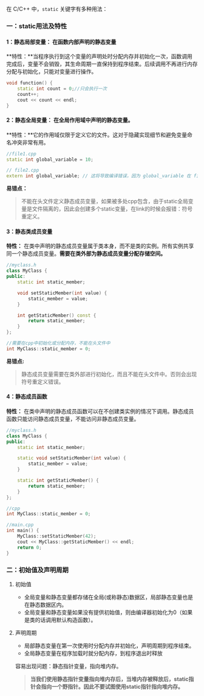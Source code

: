 在 C/C++ 中，`static` 关键字有多种用法：

### 一：static用法及特性

#### 1：静态局部变量： 在函数内部声明的静态变量

**特性：**当程序执行到这个变量的声明处时分配内存并初始化一次，函数调用完成后，变量不会销毁，其生命周期一直保持到程序结束。后续调用不再进行内存分配与初始化，只能对变量进行操作。

```c++
void function() {
    static int count = 0;//只会执行一次
    count++;
    cout << count << endl;
}
```

#### 2：静态全局变量： 在全局作用域中声明的静态变量。
**特性：**它的作用域仅限于定义它的文件。这对于隐藏实现细节和避免变量命名冲突非常有用。

```c++
//file1.cpp
static int global_variable = 10;

// file2.cpp
extern int global_variable; // 这将导致编译错误，因为 global_variable 在 file1.cpp 中是静态的。
```

**易错点：**

> 不能在头文件定义静态成员变量，如果被多处cpp包含，由于static全局变量是文件隔离的，因此会创建多个static变量，在link的时候会报错：符号重定义。

#### 3：静态类成员变量

**特性：** 在类中声明的静态成员变量属于类本身，而不是类的实例。所有实例共享同一个静态成员变量。**需要在类外部为静态成员变量分配存储空间。**

```c++
//myclass.h
class MyClass {
public:
    static int static_member;

    void setStaticMember(int value) {
        static_member = value;
    }

    int getStaticMember() const {
        return static_member;
    }
};

//需要在cpp中初始化或分配内存，不能在头文件中
int MyClass::static_member = 0; 
```

**易错点:**

> 静态成员变量需要在类外部进行初始化，而且不能在头文件中。否则会出现符号重定义错误。



#### 4：静态成员函数

**特性：** 在类中声明的静态成员函数可以在不创建类实例的情况下调用。静态成员函数只能访问静态成员变量，不能访问非静态成员变量。

```c++
//myclass.h
class MyClass {
public:
    static int static_member;

    static void setStaticMember(int value) {
        static_member = value;
    }

    static int getStaticMember() {
        return static_member;
    }
};

//cpp
int MyClass::static_member = 0;

//main.cpp
int main() {
    MyClass::setStaticMember(42);
    cout << MyClass::getStaticMember() << endl;
    return 0;
}
```



### 二：初始值及声明周期

1. 初始值
   * 全局变量和静态变量都存储在全局(或称静态)数据区，局部静态变量也是在静态数据区内。
   * 全局变量和静态变量如果没有提供初始值，则由编译器初始化为0（如果是类的话调用默认构造函数）。

2. 声明周期

   * 局部静态变量在第一次使用时分配内存并初始化，声明周期到程序结束。
   * 全局静态变量在程序加载时就分配内存，到程序退出时释放

   容易出现问题：静态指针变量，指向堆内存。

   > **当我们使用静态指针变量指向堆内存后，当堆内存被释放后，static指针会指向一个野指针。因此不要试图使用static指针指向堆内存。**

   